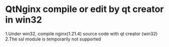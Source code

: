 # QtNginx compile or edit by qt creator in win32
1.Under win32, compile nginx(1.21.4) source code with qt creator (win32)
2.The ssl module is temporarily not supported
